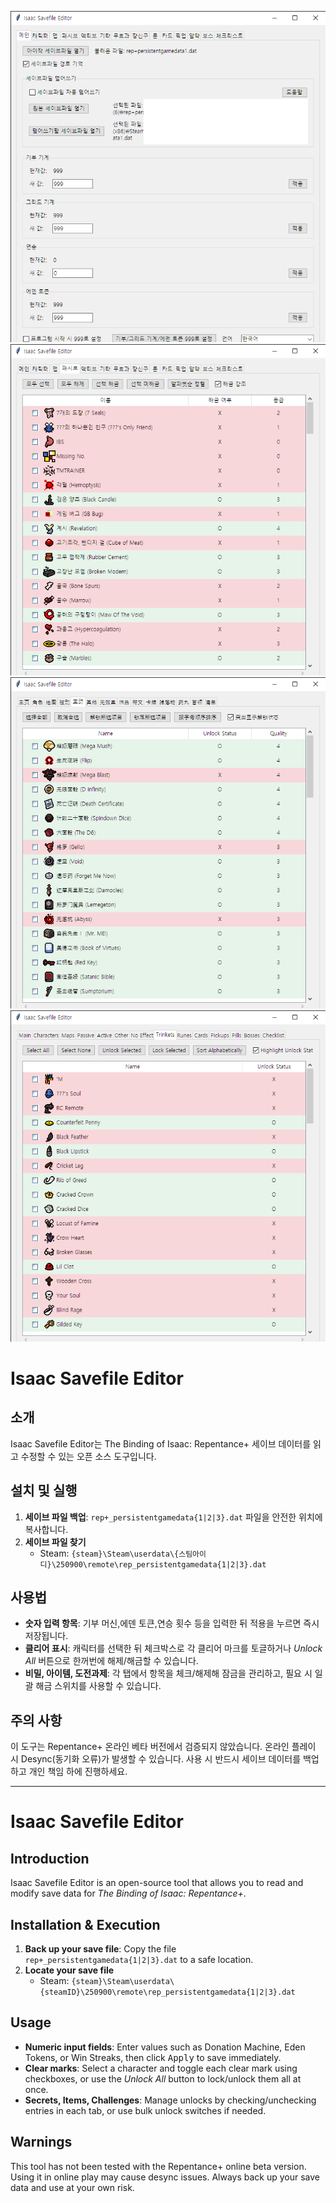 ![](./image/1.png)
![](./image/2.png)
![](./image/3.png)
![](./image/4.png)
# Isaac Savefile Editor

## 소개
Isaac Savefile Editor는 The Binding of Isaac: Repentance+ 세이브 데이터를 읽고 수정할 수 있는 오픈 소스 도구입니다.

## 설치 및 실행
1. **세이브 파일 백업**: `rep+_persistentgamedata{1|2|3}.dat` 파일을 안전한 위치에 복사합니다.
2. **세이브 파일 찾기**
   - Steam: `{steam}\Steam\userdata\{스팀아이디}\250900\remote\rep_persistentgamedata{1|2|3}.dat`

## 사용법
- **숫자 입력 항목**: 기부 머신,에덴 토큰,연승 횟수 등을 입력한 뒤 <kbd>적용</kbd>을 누르면 즉시 저장됩니다.
- **클리어 표시**: 캐릭터를 선택한 뒤 체크박스로 각 클리어 마크를 토글하거나 *Unlock All* 버튼으로 한꺼번에 해제/해금할 수 있습니다.
- **비밀, 아이템, 도전과제**: 각 탭에서 항목을 체크/해제해 잠금을 관리하고, 필요 시 일괄 해금 스위치를 사용할 수 있습니다.

## 주의 사항
이 도구는 Repentance+ 온라인 베타 버전에서 검증되지 않았습니다. 온라인 플레이 시 Desync(동기화 오류)가 발생할 수 있습니다.
사용 시 반드시 세이브 데이터를 백업하고 개인 책임 하에 진행하세요.

---

# Isaac Savefile Editor

## Introduction
Isaac Savefile Editor is an open-source tool that allows you to read and modify save data for *The Binding of Isaac: Repentance+*.

## Installation & Execution
1. **Back up your save file**: Copy the file `rep+_persistentgamedata{1|2|3}.dat` to a safe location.  
2. **Locate your save file**  
   - Steam: `{steam}\Steam\userdata\{steamID}\250900\remote\rep_persistentgamedata{1|2|3}.dat`

## Usage
- **Numeric input fields**: Enter values such as Donation Machine, Eden Tokens, or Win Streaks, then click <kbd>Apply</kbd> to save immediately.  
- **Clear marks**: Select a character and toggle each clear mark using checkboxes, or use the *Unlock All* button to lock/unlock them all at once.  
- **Secrets, Items, Challenges**: Manage unlocks by checking/unchecking entries in each tab, or use bulk unlock switches if needed.  

## Warnings
This tool has not been tested with the Repentance+ online beta version. Using it in online play may cause desync issues.
Always back up your save data and use at your own risk.
